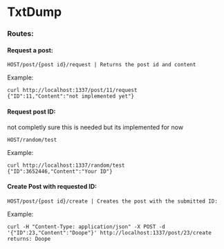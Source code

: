 # TxtDump


### Routes:

#### Request a post:
```
HOST/post/{post id}/request | Returns the post id and content 
```
Example:
```
curl http://localhost:1337/post/11/request
{"ID":11,"Content":"not implemented yet"}
```
#### Request post ID: 
not completly sure this is needed but its implemented for now

```
HOST/random/test
```
Example:
```
curl http://localhost:1337/random/test         
{"ID":3652446,"Content":"Your ID"}
```

#### Create Post with requested ID:

```
HOST/post/{post id}/create | Creates the post with the submitted ID:
```
Example:
```
curl -H "Content-Type: application/json" -X POST -d '{"ID":23,"Content":"Doope"}' http://localhost:1337/post/23/create 
returns: Doope
```
